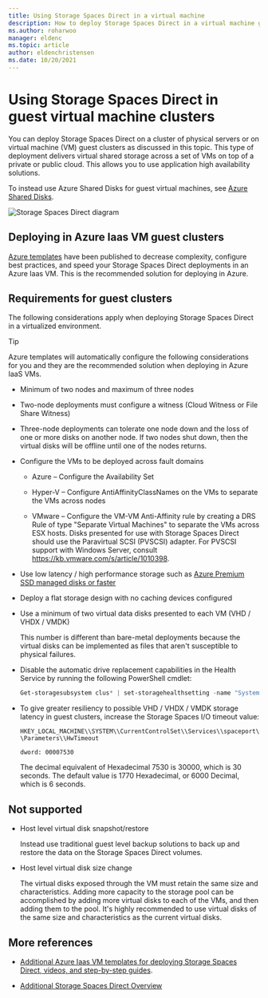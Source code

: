 ```yaml
---
title: Using Storage Spaces Direct in a virtual machine
description: How to deploy Storage Spaces Direct in a virtual machine guest cluster - for example, in Microsoft Azure.
ms.author: roharwoo
manager: eldenc
ms.topic: article
author: eldenchristensen
ms.date: 10/20/2021
---
```


# Using Storage Spaces Direct in guest virtual machine clusters

>

You can deploy Storage Spaces Direct on a cluster of physical servers or on virtual machine (VM) guest clusters as discussed in this topic. This type of deployment delivers virtual shared storage across a set of VMs on top of a private or public cloud. This allows you to use application high availability solutions.

To instead use Azure Shared Disks for guest virtual machines, see [Azure Shared Disks](/azure/virtual-machines/windows/disks-shared).

![Storage Spaces Direct diagram](media/storage-spaces-direct-in-vm/storage-spaces-direct-in-vm.png)

## Deploying in Azure Iaas VM guest clusters

[Azure templates](https://github.com/robotechredmond/301-storage-spaces-direct-md) have been published to decrease complexity, configure best practices, and speed your Storage Spaces Direct deployments in an Azure Iaas VM. This is the recommended solution for deploying in Azure.

## Requirements for guest clusters

The following considerations apply when deploying Storage Spaces Direct in a virtualized environment.

> [!TIP]
> Azure templates will automatically configure the following considerations for you and they are the recommended solution when deploying in Azure IaaS VMs.

- Minimum of two nodes and maximum of three nodes

- Two-node deployments must configure a witness (Cloud Witness or File Share Witness)

- Three-node deployments can tolerate one node down and the loss of one or more disks on another node.  If two nodes shut down, then the virtual disks will be offline until one of the nodes returns.

- Configure the VMs to be deployed across fault domains

    - Azure – Configure the Availability Set

    - Hyper-V – Configure AntiAffinityClassNames on the VMs to separate the VMs across nodes

    - VMware – Configure the VM-VM Anti-Affinity rule by creating a DRS Rule of type "Separate Virtual Machines" to separate the VMs across ESX hosts. Disks presented for use with Storage Spaces Direct should use the Paravirtual SCSI (PVSCSI) adapter. For PVSCSI support with Windows Server, consult https://kb.vmware.com/s/article/1010398.

- Use low latency / high performance storage such as [Azure Premium SSD managed disks or faster](/azure/virtual-machines/disks-types)

- Deploy a flat storage design with no caching devices configured

- Use a minimum of two virtual data disks presented to each VM (VHD / VHDX / VMDK)

    This number is different than bare-metal deployments because the virtual disks can be implemented as files that aren't susceptible to physical failures.

- Disable the automatic drive replacement capabilities in the Health Service by running the following PowerShell cmdlet:

    ```powershell
    Get-storagesubsystem clus* | set-storagehealthsetting -name "System.Storage.PhysicalDisk.AutoReplace.Enabled" -value "False"
    ```

- To give greater resiliency to possible VHD / VHDX / VMDK storage latency in guest clusters, increase the Storage Spaces I/O timeout value:

    `HKEY_LOCAL_MACHINE\\SYSTEM\\CurrentControlSet\\Services\\spaceport\\Parameters\\HwTimeout`

    `dword: 00007530`

    The decimal equivalent of Hexadecimal 7530 is 30000, which is 30 seconds. The default value is 1770 Hexadecimal, or 6000 Decimal, which is 6 seconds.

## Not supported

- Host level virtual disk snapshot/restore

    Instead use traditional guest level backup solutions to back up and restore the data on the Storage Spaces Direct volumes.

- Host level virtual disk size change

    The virtual disks exposed through the VM must retain the same size and characteristics. Adding more capacity to the storage pool can be accomplished by adding more virtual disks to each of the VMs, and then adding them to the pool. It's highly recommended to use virtual disks of the same size and characteristics as the current virtual disks.

## More references

- [Additional Azure Iaas VM templates for deploying Storage Spaces Direct, videos, and step-by-step guides](https://techcommunity.microsoft.com/t5/Failover-Clustering/Deploying-IaaS-VM-Guest-Clusters-in-Microsoft-Azure/ba-p/372126).

- [Additional Storage Spaces Direct Overview](/azure/azure-local/concepts/storage-spaces-direct-overview?context=/windows-server/context/windows-server-storage)
